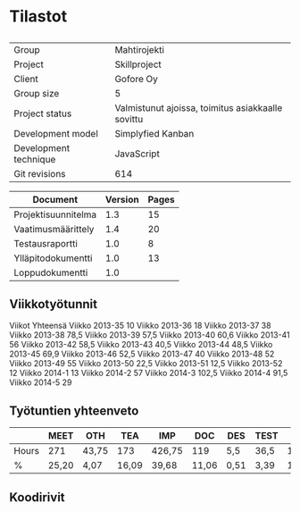 # Tilastot

##
|             |              |
| ----------- | ------------ |
| Group | Mahtirojekti |
| Project | Skillproject |
| Client | Gofore Oy |
| Group size | 5 |
| Project status | Valmistunut ajoissa, toimitus asiakkaalle sovittu |
| Development model | Simplyfied Kanban |
| Development technique | JavaScript |
| Git revisions | 614 |

| Document | Version | Pages |
| ---------- | ------ | --------- |
| Projektisuunnitelma | 1.3 | 15 |
| Vaatimusmäärittely | 1.4 | 20 |
| Testausraportti | 1.0 | 8 |
| Ylläpitodokumentti | 1.0 | 13 |
| Loppudokumentti | 1.0 | |

## Viikkotyötunnit
Viikot	Yhteensä
Viikko 2013-35	10
Viikko 2013-36	18
Viikko 2013-37	38
Viikko 2013-38	78,5
Viikko 2013-39	57,5
Viikko 2013-40	60,6
Viikko 2013-41	56
Viikko 2013-42	58,5
Viikko 2013-43	40,5
Viikko 2013-44	48,5
Viikko 2013-45	69,9
Viikko 2013-46	52,5
Viikko 2013-47	40
Viikko 2013-48	52
Viikko 2013-49	55
Viikko 2013-50	22,5
Viikko 2013-51	12,5
Viikko 2013-52	12
Viikko 2014-1	13
Viikko 2014-2	57
Viikko 2014-3	102,5
Viikko 2014-4	91,5
Viikko 2014-5	29



## Työtuntien yhteenveto
|       | MEET | OTH | TEA | IMP | DOC | DES | TEST | ALL |
| ----- | ---- | --- | --- | --- | --- | --- | ---- | --- |
| Hours | 271 | 43,75 | 173 | 426,75 | 119 | 5,5 | 36,5 | 1075,5 |
| %     | 25,20 | 4,07 | 16,09 | 39,68 | 11,06 | 0,51 | 3,39 | 100,00 |


## Koodirivit
